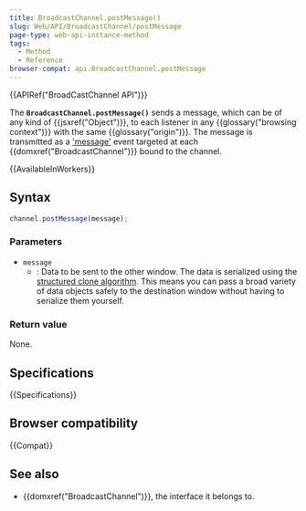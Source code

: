 ```yaml
---
title: BroadcastChannel.postMessage()
slug: Web/API/BroadcastChannel/postMessage
page-type: web-api-instance-method
tags:
  - Method
  - Reference
browser-compat: api.BroadcastChannel.postMessage
---
```

{{APIRef("BroadCastChannel API")}}

The **`BroadcastChannel.postMessage()`** sends a message,
which can be of any kind of {{jsxref("Object")}},
to each listener in any {{glossary("browsing context")}} with the same {{glossary("origin")}}.
The message is transmitted as a ['message'](/en-US/docs/Web/API/BroadcastChannel/message_event) event
targeted at each {{domxref("BroadcastChannel")}} bound to the channel.

{{AvailableInWorkers}}

## Syntax

```js
channel.postMessage(message);
```

### Parameters

- `message`
  - : Data to be sent to the other window. The data is serialized using the [structured clone algorithm](/en-US/docs/Web/API/Web_Workers_API/Structured_clone_algorithm).
    This means you can pass a broad variety of data objects safely to the destination window without having to serialize them yourself.

### Return value

None.

## Specifications

{{Specifications}}

## Browser compatibility

{{Compat}}

## See also

- {{domxref("BroadcastChannel")}}, the interface it belongs to.
